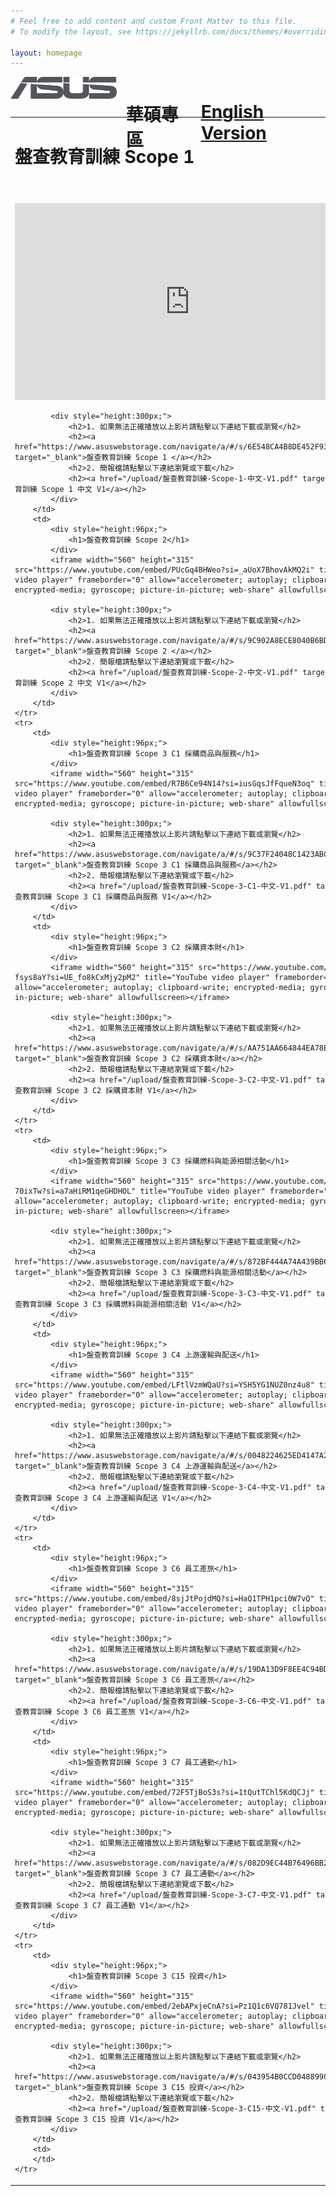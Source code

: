 ```yaml
---
# Feel free to add content and custom Front Matter to this file.
# To modify the layout, see https://jekyllrb.com/docs/themes/#overriding-theme-defaults

layout: homepage
---
```

<div style="display: flex;">
<div style="height:50px;"><img src="img/asus-logo.png" style="width:180px;"></div>
<div style="height:50px;"><h1 style="padding: 0 0 0 15px; align-items: center;">華碩專區</h1></div>
<div style="height:50px;"><h1 style="padding: 0 0 0 15px; align-items: center;"><a href="/en/index">English Version</a></h1></div>
</div>

<table>
    <tr>
        <td>
            <div style="height:96px;">
                <h1>盤查教育訓練 Scope 1</h1>
            </div>
            <iframe width="560" height="315" src="https://www.youtube.com/embed/NK3U5MZCfRI?si=b_wPooNp7Wr0Vkpi" title="YouTube video player" frameborder="0" allow="accelerometer; autoplay; clipboard-write; encrypted-media; gyroscope; picture-in-picture; web-share" allowfullscreen></iframe>

            <div style="height:300px;">
                <h2>1. 如果無法正確播放以上影片請點擊以下連結下載或瀏覽</h2>
                <h2><a href="https://www.asuswebstorage.com/navigate/a/#/s/6E548CA4B8DE452F93168C9DBB1A21F3Y" target="_blank">盤查教育訓練 Scope 1 </a></h2>
                <h2>2. 簡報檔請點擊以下連結瀏覽或下載</h2>
                <h2><a href="/upload/盤查教育訓練-Scope-1-中文-V1.pdf" target="_blank">盤查教育訓練 Scope 1 中文 V1</a></h2>
            </div>
        </td>
        <td>
            <div style="height:96px;">
                <h1>盤查教育訓練 Scope 2</h1>
            </div>
            <iframe width="560" height="315" src="https://www.youtube.com/embed/PUcGq4BHWeo?si=_aUoX7BhovAkMQ2i" title="YouTube video player" frameborder="0" allow="accelerometer; autoplay; clipboard-write; encrypted-media; gyroscope; picture-in-picture; web-share" allowfullscreen></iframe>
            
            <div style="height:300px;">
                <h2>1. 如果無法正確播放以上影片請點擊以下連結下載或瀏覽</h2>
                <h2><a href="https://www.asuswebstorage.com/navigate/a/#/s/9C902A8ECE8040B6BD2E7177EB630F26Y" target="_blank">盤查教育訓練 Scope 2 </a></h2>
                <h2>2. 簡報檔請點擊以下連結瀏覽或下載</h2>
                <h2><a href="/upload/盤查教育訓練-Scope-2-中文-V1.pdf" target="_blank">盤查教育訓練 Scope 2 中文 V1</a></h2>
            </div>
        </td>
    </tr>
    <tr>
        <td>
            <div style="height:96px;">
                <h1>盤查教育訓練 Scope 3 C1 採購商品與服務</h1>
            </div>
            <iframe width="560" height="315" src="https://www.youtube.com/embed/R7B6Ce94N14?si=iusGqsJfFqueN3oq" title="YouTube video player" frameborder="0" allow="accelerometer; autoplay; clipboard-write; encrypted-media; gyroscope; picture-in-picture; web-share" allowfullscreen></iframe>

            <div style="height:300px;">
                <h2>1. 如果無法正確播放以上影片請點擊以下連結下載或瀏覽</h2>
                <h2><a href="https://www.asuswebstorage.com/navigate/a/#/s/9C37F24048C1423AB0F820EE09262ECBY" target="_blank">盤查教育訓練 Scope 3 C1 採購商品與服務</a></h2>
                <h2>2. 簡報檔請點擊以下連結瀏覽或下載</h2>
                <h2><a href="/upload/盤查教育訓練-Scope-3-C1-中文-V1.pdf" target="_blank">盤查教育訓練 Scope 3 C1 採購商品與服務 V1</a></h2>
            </div>
        </td>
        <td>
            <div style="height:96px;">
                <h1>盤查教育訓練 Scope 3 C2 採購資本財</h1>
            </div>
            <iframe width="560" height="315" src="https://www.youtube.com/embed/D79-fsys8aY?si=UE_fo8kCxMjy2pM2" title="YouTube video player" frameborder="0" allow="accelerometer; autoplay; clipboard-write; encrypted-media; gyroscope; picture-in-picture; web-share" allowfullscreen></iframe>

            <div style="height:300px;">
                <h2>1. 如果無法正確播放以上影片請點擊以下連結下載或瀏覽</h2>
                <h2><a href="https://www.asuswebstorage.com/navigate/a/#/s/AA751AA664844EA78B979D575517BFCEY" target="_blank">盤查教育訓練 Scope 3 C2 採購資本財</a></h2>
                <h2>2. 簡報檔請點擊以下連結瀏覽或下載</h2>
                <h2><a href="/upload/盤查教育訓練-Scope-3-C2-中文-V1.pdf" target="_blank">盤查教育訓練 Scope 3 C2 採購資本財 V1</a></h2>
            </div>
        </td>
    </tr>
    <tr>
        <td>
            <div style="height:96px;">
                <h1>盤查教育訓練 Scope 3 C3 採購燃料與能源相關活動</h1>
            </div>
            <iframe width="560" height="315" src="https://www.youtube.com/embed/9HEP-70ixTw?si=a7aHiRM1qeGHDHOL" title="YouTube video player" frameborder="0" allow="accelerometer; autoplay; clipboard-write; encrypted-media; gyroscope; picture-in-picture; web-share" allowfullscreen></iframe>

            <div style="height:300px;">
                <h2>1. 如果無法正確播放以上影片請點擊以下連結下載或瀏覽</h2>
                <h2><a href="https://www.asuswebstorage.com/navigate/a/#/s/872BF444A74A439BB64BAEB98911938BY" target="_blank">盤查教育訓練 Scope 3 C3 採購燃料與能源相關活動</a></h2>
                <h2>2. 簡報檔請點擊以下連結瀏覽或下載</h2>
                <h2><a href="/upload/盤查教育訓練-Scope-3-C3-中文-V1.pdf" target="_blank">盤查教育訓練 Scope 3 C3 採購燃料與能源相關活動 V1</a></h2>
            </div>
        </td>
        <td>
            <div style="height:96px;">
                <h1>盤查教育訓練 Scope 3 C4 上游運輸與配送</h1>
            </div>
            <iframe width="560" height="315" src="https://www.youtube.com/embed/LFtlVzmWQaU?si=YSH5YG1NUZ0nz4u8" title="YouTube video player" frameborder="0" allow="accelerometer; autoplay; clipboard-write; encrypted-media; gyroscope; picture-in-picture; web-share" allowfullscreen></iframe>

            <div style="height:300px;">
                <h2>1. 如果無法正確播放以上影片請點擊以下連結下載或瀏覽</h2>
                <h2><a href="https://www.asuswebstorage.com/navigate/a/#/s/0048224625ED4147A26C6BE9163B60F5Y" target="_blank">盤查教育訓練 Scope 3 C4 上游運輸與配送</a></h2>
                <h2>2. 簡報檔請點擊以下連結瀏覽或下載</h2>
                <h2><a href="/upload/盤查教育訓練-Scope-3-C4-中文-V1.pdf" target="_blank">盤查教育訓練 Scope 3 C4 上游運輸與配送 V1</a></h2>
            </div>
        </td>
    </tr>
    <tr>
        <td>
            <div style="height:96px;">
                <h1>盤查教育訓練 Scope 3 C6 員工差旅</h1>
            </div>
            <iframe width="560" height="315" src="https://www.youtube.com/embed/8sjJtPojdMQ?si=HaQ1TPH1pci0W7vQ" title="YouTube video player" frameborder="0" allow="accelerometer; autoplay; clipboard-write; encrypted-media; gyroscope; picture-in-picture; web-share" allowfullscreen></iframe>

            <div style="height:300px;">
                <h2>1. 如果無法正確播放以上影片請點擊以下連結下載或瀏覽</h2>
                <h2><a href="https://www.asuswebstorage.com/navigate/a/#/s/19DA13D9F8EE4C94BDFF9F4699C683E2Y" target="_blank">盤查教育訓練 Scope 3 C6 員工差旅</a></h2>
                <h2>2. 簡報檔請點擊以下連結瀏覽或下載</h2>
                <h2><a href="/upload/盤查教育訓練-Scope-3-C6-中文-V1.pdf" target="_blank">盤查教育訓練 Scope 3 C6 員工差旅 V1</a></h2>
            </div>
        </td>
        <td>
            <div style="height:96px;">
                <h1>盤查教育訓練 Scope 3 C7 員工通勤</h1>
            </div>
            <iframe width="560" height="315" src="https://www.youtube.com/embed/72F5TjBoS3s?si=1tQutTChl5KdQCJj" title="YouTube video player" frameborder="0" allow="accelerometer; autoplay; clipboard-write; encrypted-media; gyroscope; picture-in-picture; web-share" allowfullscreen></iframe>

            <div style="height:300px;">
                <h2>1. 如果無法正確播放以上影片請點擊以下連結下載或瀏覽</h2>
                <h2><a href="https://www.asuswebstorage.com/navigate/a/#/s/082D9EC44B76496BB27C606E1DC00ACDY" target="_blank">盤查教育訓練 Scope 3 C7 員工通勤</a></h2>
                <h2>2. 簡報檔請點擊以下連結瀏覽或下載</h2>
                <h2><a href="/upload/盤查教育訓練-Scope-3-C7-中文-V1.pdf" target="_blank">盤查教育訓練 Scope 3 C7 員工通勤 V1</a></h2>
            </div>
        </td>
    </tr>
    <tr>
        <td>
            <div style="height:96px;">
                <h1>盤查教育訓練 Scope 3 C15 投資</h1>
            </div>
            <iframe width="560" height="315" src="https://www.youtube.com/embed/2ebAPxjeCnA?si=Pz1Q1c6VQ781Jvel" title="YouTube video player" frameborder="0" allow="accelerometer; autoplay; clipboard-write; encrypted-media; gyroscope; picture-in-picture; web-share" allowfullscreen></iframe>

            <div style="height:300px;">
                <h2>1. 如果無法正確播放以上影片請點擊以下連結下載或瀏覽</h2>
                <h2><a href="https://www.asuswebstorage.com/navigate/a/#/s/043954B0CCD048899C59C19208E6DE0EY" target="_blank">盤查教育訓練 Scope 3 C15 投資</a></h2>
                <h2>2. 簡報檔請點擊以下連結瀏覽或下載</h2>
                <h2><a href="/upload/盤查教育訓練-Scope-3-C15-中文-V1.pdf" target="_blank">盤查教育訓練 Scope 3 C15 投資 V1</a></h2>
            </div>
        </td>
        <td>
        </td>
    </tr>
</table>
